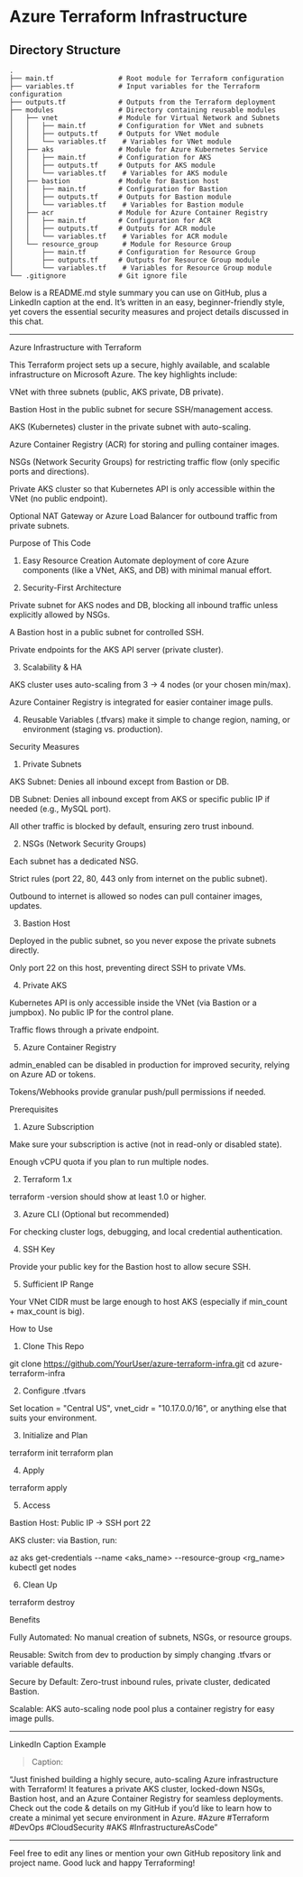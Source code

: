 # Azure Terraform Infrastructure

## Directory Structure
```
.
├── main.tf                # Root module for Terraform configuration
├── variables.tf           # Input variables for the Terraform configuration
├── outputs.tf             # Outputs from the Terraform deployment
├── modules                # Directory containing reusable modules
│   ├── vnet               # Module for Virtual Network and Subnets
│   │   ├── main.tf        # Configuration for VNet and subnets
│   │   ├── outputs.tf     # Outputs for VNet module
│   │   └── variables.tf    # Variables for VNet module
│   ├── aks                # Module for Azure Kubernetes Service
│   │   ├── main.tf        # Configuration for AKS
│   │   ├── outputs.tf     # Outputs for AKS module
│   │   └── variables.tf    # Variables for AKS module
│   ├── bastion            # Module for Bastion host
│   │   ├── main.tf        # Configuration for Bastion
│   │   ├── outputs.tf     # Outputs for Bastion module
│   │   └── variables.tf    # Variables for Bastion module
│   ├── acr                # Module for Azure Container Registry
│   │   ├── main.tf        # Configuration for ACR
│   │   ├── outputs.tf     # Outputs for ACR module
│   │   └── variables.tf    # Variables for ACR module
│   └── resource_group      # Module for Resource Group
│       ├── main.tf        # Configuration for Resource Group
│       ├── outputs.tf     # Outputs for Resource Group module
│       └── variables.tf    # Variables for Resource Group module
└── .gitignore             # Git ignore file
```

Below is a README.md style summary you can use on GitHub, plus a LinkedIn caption at the end. It’s written in an easy, beginner-friendly style, yet covers the essential security measures and project details discussed in this chat.


---

Azure Infrastructure with Terraform

This Terraform project sets up a secure, highly available, and scalable infrastructure on Microsoft Azure. The key highlights include:

VNet with three subnets (public, AKS private, DB private).

Bastion Host in the public subnet for secure SSH/management access.

AKS (Kubernetes) cluster in the private subnet with auto-scaling.

Azure Container Registry (ACR) for storing and pulling container images.

NSGs (Network Security Groups) for restricting traffic flow (only specific ports and directions).

Private AKS cluster so that Kubernetes API is only accessible within the VNet (no public endpoint).

Optional NAT Gateway or Azure Load Balancer for outbound traffic from private subnets.


Purpose of This Code

1. Easy Resource Creation
Automate deployment of core Azure components (like a VNet, AKS, and DB) with minimal manual effort.


2. Security-First Architecture

Private subnet for AKS nodes and DB, blocking all inbound traffic unless explicitly allowed by NSGs.

A Bastion host in a public subnet for controlled SSH.

Private endpoints for the AKS API server (private cluster).



3. Scalability & HA

AKS cluster uses auto-scaling from 3 → 4 nodes (or your chosen min/max).

Azure Container Registry is integrated for easier container image pulls.



4. Reusable
Variables (.tfvars) make it simple to change region, naming, or environment (staging vs. production).



Security Measures

1. Private Subnets

AKS Subnet: Denies all inbound except from Bastion or DB.

DB Subnet: Denies all inbound except from AKS or specific public IP if needed (e.g., MySQL port).

All other traffic is blocked by default, ensuring zero trust inbound.



2. NSGs (Network Security Groups)

Each subnet has a dedicated NSG.

Strict rules (port 22, 80, 443 only from internet on the public subnet).

Outbound to internet is allowed so nodes can pull container images, updates.



3. Bastion Host

Deployed in the public subnet, so you never expose the private subnets directly.

Only port 22 on this host, preventing direct SSH to private VMs.



4. Private AKS

Kubernetes API is only accessible inside the VNet (via Bastion or a jumpbox). No public IP for the control plane.

Traffic flows through a private endpoint.



5. Azure Container Registry

admin_enabled can be disabled in production for improved security, relying on Azure AD or tokens.

Tokens/Webhooks provide granular push/pull permissions if needed.




Prerequisites

1. Azure Subscription

Make sure your subscription is active (not in read-only or disabled state).

Enough vCPU quota if you plan to run multiple nodes.



2. Terraform 1.x

terraform -version should show at least 1.0 or higher.



3. Azure CLI (Optional but recommended)

For checking cluster logs, debugging, and local credential authentication.



4. SSH Key

Provide your public key for the Bastion host to allow secure SSH.



5. Sufficient IP Range

Your VNet CIDR must be large enough to host AKS (especially if min_count + max_count is big).




How to Use

1. Clone This Repo

git clone https://github.com/YourUser/azure-terraform-infra.git
cd azure-terraform-infra


2. Configure .tfvars

Set location = "Central US", vnet_cidr = "10.17.0.0/16", or anything else that suits your environment.



3. Initialize and Plan

terraform init
terraform plan


4. Apply

terraform apply


5. Access

Bastion Host: Public IP → SSH port 22

AKS cluster: via Bastion, run:

az aks get-credentials --name <aks_name> --resource-group <rg_name>
kubectl get nodes



6. Clean Up

terraform destroy



Benefits

Fully Automated: No manual creation of subnets, NSGs, or resource groups.

Reusable: Switch from dev to production by simply changing .tfvars or variable defaults.

Secure by Default: Zero-trust inbound rules, private cluster, dedicated Bastion.

Scalable: AKS auto-scaling node pool plus a container registry for easy image pulls.



---

LinkedIn Caption Example

> Caption:

“Just finished building a highly secure, auto-scaling Azure infrastructure with Terraform! It features a private AKS cluster, locked-down NSGs, Bastion host, and an Azure Container Registry for seamless deployments. Check out the code & details on my GitHub if you’d like to learn how to create a minimal yet secure environment in Azure.
#Azure #Terraform #DevOps #CloudSecurity #AKS #InfrastructureAsCode”




---

Feel free to edit any lines or mention your own GitHub repository link and project name. Good luck and happy Terraforming!


